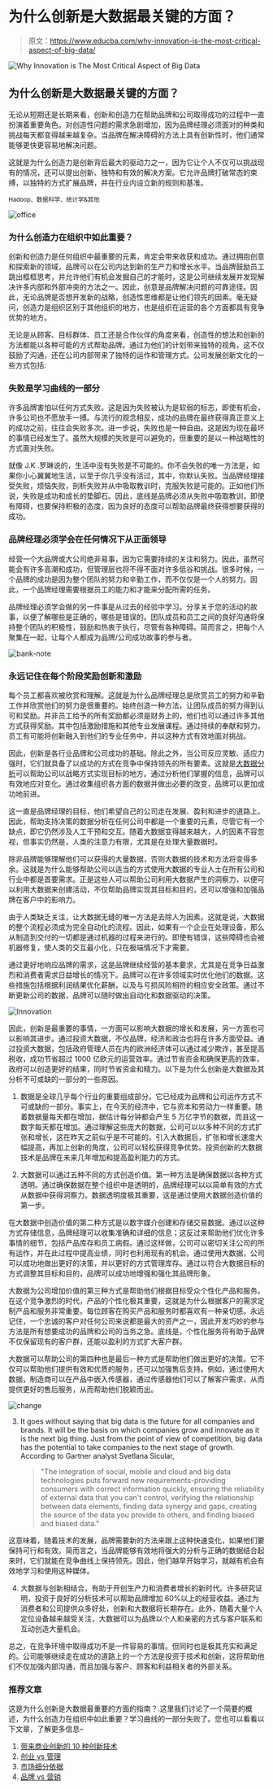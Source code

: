 # 为什么创新是大数据最关键的方面？

> 原文：<https://www.educba.com/why-innovation-is-the-most-critical-aspect-of-big-data/>

![Why Innovation is The Most Critical Aspect of Big Data](img/1e5d5305cbe60b94264833a56323d383.png)



## 为什么创新是大数据最关键的方面？

无论从短期还是长期来看，创新和创造力在帮助品牌和公司取得成功的过程中一直扮演着重要角色。对创造性问题的需求急剧增加，因为品牌经理必须面对的种类和挑战每天都变得越来越复杂。当品牌在解决障碍的方法上具有创新性时，他们通常能够更快更容易地解决问题。

这就是为什么创造力是创新背后最大的驱动力之一，因为它让个人不仅可以挑战现有的情况，还可以提出创新、独特和有效的解决方案。它允许品牌打破常态的束缚，以独特的方式扩展品牌，并在行业内设立新的规则和基准。

<small>Hadoop、数据科学、统计学&其他</small>

![office](img/0e18ddab48484c928a59122e3b5dd0cb.png)



### 为什么创造力在组织中如此重要？

创新和创造力是任何组织中最重要的元素，肯定会带来收获和成功。通过拥抱创意和探索新的领域，品牌可以在公司内达到新的生产力和增长水平。当品牌鼓励员工跳出框框思考，并允许他们有机会发掘自己的才能时，这是公司继续发展并发现解决许多内部和外部冲突的方法之一。因此，创意是品牌解决问题的可靠途径。因此，无论品牌是否想开发新的战略，创造性思维都是让他们领先的因素。毫无疑问，创造力是组织区别于其他组织的地方，也是组织在运营的各个方面都具有竞争优势的地方。

无论是从顾客、目标群体、员工还是合作伙伴的角度来看，创造性的想法和创新的方法都能以各种可能的方式帮助品牌。通过为他们的计划带来独特的视角，这不仅鼓励了沟通，还在公司内部带来了独特的运作和管理方式。公司发展创新文化的一些方式包括:

### 失败是学习曲线的一部分

许多品牌害怕以任何方式失败。这是因为失败被认为是软弱的标志，即使有机会，许多公司也不愿放手一搏。与流行的观念相反，成功的品牌在最终获得真正意义上的成功之前，往往会失败多次。进一步说，失败也是一种自由。这是因为现在最坏的事情已经发生了。虽然大规模的失败是可以避免的，但重要的是以一种战略性的方式面对失败。

就像 J.K .罗琳说的，生活中没有失败是不可能的。你不会失败的唯一方法是，如果你小心翼翼地生活，以至于你几乎没有活过，其中，你默认失败。当品牌经理接受失败，烦恼失败，剖析失败并从中吸取教训时，克服失败是可能的。正如他们所说，失败是成功和成长的垫脚石。因此，底线是品牌必须从失败中吸取教训，即使有障碍，也要保持积极的态度，因为良好的态度可以帮助品牌最终获得想要获得的成功。

### 品牌经理必须学会在任何情况下从正面领导

经营一个大品牌或大公司绝非易事，因为它需要持续的关注和努力。因此，虽然可能会有许多高潮和成功，但管理层也将不得不面对许多低谷和挑战。很多时候，一个品牌的成功是因为整个团队的努力和辛勤工作，而不仅仅是一个人的努力。因此，一个品牌经理需要根据员工的能力和才能来分配所需的任务。

品牌经理必须学会做的另一件事是从过去的经验中学习。分享关于您的活动的故事，以便了解哪些是正确的，哪些是错误的。团队成员和员工之间的良好沟通将保持整个团队的积极性，鼓励和热衷于执行，尽管有各种障碍。简而言之，把每个人聚集在一起，让每个人都成为品牌/公司成功故事的参与者。

![bank-note](img/8d95e0161a01cf0965e7632a2c482338.png)



### 永远记住在每个阶段奖励创新和激励

每个员工都喜欢被欣赏和理解。这就是为什么品牌经理总是欣赏员工的努力和辛勤工作并欣赏他们的努力是很重要的。始终创造一种方法，让团队成员的努力得到认可和奖励。并非员工给予的所有奖励都必须是财务上的，他们也可以通过许多其他方式获得奖励。其中包括激励措施和其他专业发展课程。通过持续的奉献和努力，员工有可能将创新融入到他们的专业任务中，并以这种方式有效地面对挑战。

因此，创新是各行业品牌和公司成功的基础。除此之外，当公司反应灵敏、适应力强时，它们就具备了以成功的方式在竞争中保持领先的所有要素。这就是[大数据分析](https://www.educba.com/big-data-analytics/)可以帮助公司以战略方式实现目标的地方。通过分析他们掌握的信息，品牌可以有效地应对变化。通过收集组织各方面的数据并做出必要的改变，品牌可以更加成功地前进。

这一直是品牌经理的目标，他们希望自己的公司走在发展、盈利和进步的道路上。因此，帮助支持决策的数据分析在任何公司中都是一个重要的元素，尽管它有一个缺点，即它仍然涉及人工干预和交互。随着大数据变得越来越大，人的因素不容忽视，但事实仍然是，人类的注意力有限，尤其是在处理大量数据时。

除非品牌能够理解他们可以获得的大量数据，否则大数据的技术和方法将变得多余。这就是为什么能够帮助公司以适当的方式使用大数据的专业人士在所有公司和行业中都是首要需求。正是这些人可以帮助公司利用大数据产生的洞察力，以便可以利用大数据来创建活动，不仅帮助品牌实现其目标和目的，还可以增强和加强品牌在客户中的影响力。

由于人类缺乏关注，让大数据无缝的唯一方法是去除人为因素。这就是说，大数据的整个流程必须成为完全自动化的流程。因此，如果有一个企业在处理设备，那么从制造到交付的一切都是通过机器的过程来进行的。即使有错误，这些障碍也会被机器修复，使人类的交互最小化，只在极端情况下才需要。

通过更好地响应品牌的需求，这是品牌继续经营的基本要求，尤其是在竞争日益激烈和消费者需求日益增长的情况下。品牌可以在许多领域实时优化他们的数据。这些措施包括根据利润结果优化薪酬，以及与亏损风险相符的相应安全政策。通过不断更新公司的数据，品牌可以随时做出自动化和数据驱动的决策。

![Innovation](img/8007d5068cd057d8e2498169023e5280.png)



因此，创新是最重要的事情，一方面可以影响大数据的增长和发展，另一方面也可以影响其进步。通过投资大数据，不仅品牌，经济和政治也将在许多方面受益。通过投资大数据，包括政府管理人员在内的欧洲经济体可以通过减少欺诈，甚至提高税收，成功节省超过 1000 亿欧元的运营效率。通过节省资金和确保更高的效率，政府可以创造更好的结果，同时节省资金和精力。以下是为什么创新是大数据及其分析不可或缺的一部分的一些原因。

1.  数据是全球几乎每个行业的重要组成部分。它已经成为品牌和公司运作方式不可或缺的一部分。事实上，在今天的经济中，它与资本和劳动力一样重要。随着数据量每天都在增加，据估计每分钟都会产生 5 万亿字节的数据，而且这一数字每天都在增加。通过理解这些庞大的数据，公司可以以多种不同的方式扩张和增长，这在昨天之前似乎是不可能的。引入大数据后，扩张和增长速度大幅提高，再加上创新的角度，公司可以轻松获得竞争优势。投资创新的大数据技术是品牌在未来几年增加和提高盈利能力的方式。

2.  大数据可以通过五种不同的方式创造价值。第一种方法是确保数据以各种方式透明。通过确保数据在整个组织中是透明的，品牌经理可以以简单有效的方式从数据中获得洞察力。数据透明度极其重要，这是通过使用大数据创造价值的第一步。

在大数据中创造价值的第二种方式是以数字媒介创建和存储交易数据。通过以这种方式存储信息，品牌经理可以收集准确和详细的信息；这反过来帮助他们优化许多事情的细节，包括产品库存和员工病假。通过这样做，公司可以密切关注公司的所有运作，并在此过程中提高业绩，同时也利用现有的机会。通过使用大数据，公司可以成功地做出更好的决策，并以更好的方式管理库存。通过以符合大数据目标的方式调整其目标和目的，品牌可以成功地增强和强化其品牌形象。

大数据为公司增加价值的第三种方式是帮助他们根据目标受众个性化产品和服务。在这个竞争激烈的时代，产品的个性化极其重要，这就是为什么根据客户的需求定制产品和服务非常重要。每位顾客在购买产品和服务时都喜欢有一种亲切感。永远记住，一个忠诚的客户对任何公司来说都是最大的资产之一，因此开发巧妙的参与方法是所有想要成功的品牌和公司的当务之急。底线是，个性化服务将有助于品牌不仅保留现有的客户群，还能以盈利的方式扩大客户群。

大数据可以帮助公司的第四种也是最后一种方式是帮助他们做出更好的决策。它不仅可以帮助他们提供有效和优质的服务，还可以加强售后支持。例如，通过使用大数据，制造商可以在产品中嵌入传感器，通过传感器他们可以了解客户需求，从而提供更好的售后服务，从而帮助他们脱颖而出。

![change](img/9f338b02e6f9fab290ab5fbd3d2f7a6b.png)



3.  It goes without saying that big data is the future for all companies and brands. It will be the basis on which companies grow and innovate as it is the next big thing. Just from the point of view of competition, big data has the potential to take companies to the next stage of growth. According to Gartner analyst Svetlana Sicular,

    > "The integration of social, mobile and cloud and big data technologies puts forward new requirements-providing consumers with correct information quickly, ensuring the reliability of external data that you can't control, verifying the relationship between data elements, finding data synergy and gaps, creating the source of the data you provide to others, and finding biased and biased data."

这意味着，随着技术的发展，品牌需要新的方法来跟上这种快速变化，如果他们要保持可行和有效。简而言之，当品牌能够有效地将强大的分析与正确的数据结合起来时，它们就能在竞争曲线上保持领先。因此，他们越早开始学习，就越有机会有效地学习和使用这种媒体。

4.  大数据与创新相结合，有助于开创生产力和消费者增长的新时代。许多研究证明，投资于良好的分析技术可以帮助品牌增加 60%以上的经营收益。通过为消费者和公司提供众多好处，创新和大数据将长期存在。此外，随着大量个人定位设备越来越受关注，大数据可以为品牌以个人和亲密的方式与客户联系和互动创造大量机会。

总之，在竞争环境中取得成功不是一件容易的事情。但同时也是极其充实和满足的。公司能够继续走在成功的道路上的一个方法是投资于技术和创新，这将帮助他们不仅加强内部沟通，而且加强与客户、顾客和利益相关者的外部关系。

### 推荐文章

这是为什么创新是大数据最重要的方面的指南？.这里我们讨论了一个简要的概述，为什么创造力在组织中如此重要？学习曲线的一部分失败了。您也可以看看以下文章，了解更多信息–

1.  [带来商业创新的 10 种创新技术](https://www.educba.com/innovation-in-business/)
2.  [创业 vs 管理](https://www.educba.com/entrepreneurship-vs-management/)
3.  [市场细分依据](https://www.educba.com/market-segmentation-basis/)
4.  [品牌 vs 营销](https://www.educba.com/branding-vs-marketing/)





